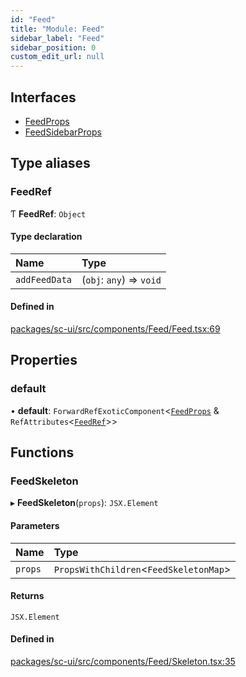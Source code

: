 ```yaml
---
id: "Feed"
title: "Module: Feed"
sidebar_label: "Feed"
sidebar_position: 0
custom_edit_url: null
---
```


## Interfaces

- [FeedProps](../interfaces/Feed.FeedProps.md)
- [FeedSidebarProps](../interfaces/Feed.FeedSidebarProps.md)

## Type aliases

### FeedRef

Ƭ **FeedRef**: `Object`

#### Type declaration

| Name | Type |
| :------ | :------ |
| `addFeedData` | (`obj`: `any`) => `void` |

#### Defined in

[packages/sc-ui/src/components/Feed/Feed.tsx:69](https://github.com/selfcommunity/community-ui/blob/e8a635a/packages/sc-ui/src/components/Feed/Feed.tsx#L69)

## Properties

### default

• **default**: `ForwardRefExoticComponent`<[`FeedProps`](../interfaces/Feed.FeedProps.md) & `RefAttributes`<[`FeedRef`](Feed.md#feedref)\>\>

## Functions

### FeedSkeleton

▸ **FeedSkeleton**(`props`): `JSX.Element`

#### Parameters

| Name | Type |
| :------ | :------ |
| `props` | `PropsWithChildren`<`FeedSkeletonMap`\> |

#### Returns

`JSX.Element`

#### Defined in

[packages/sc-ui/src/components/Feed/Skeleton.tsx:35](https://github.com/selfcommunity/community-ui/blob/e8a635a/packages/sc-ui/src/components/Feed/Skeleton.tsx#L35)
